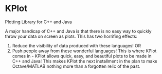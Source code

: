 # KPlot
Plotting Library for C++ and Java

A major handicap of C++ and Java is that there is no easy way to quickly throw your data on screen as plots. This has two
horrifing effects:
  1. Reduce the visibility of data produced with these languages!
    OR
  2. Push people away from these wonderful languages!
This is where KPlot comes in - KPlot allows quick, easy, and beautiful plots to be made in C++ and Java! This makes KPlot
the next installment in the plan to make Octave/MATLAB nothing more than a forgotten relic of the past.
